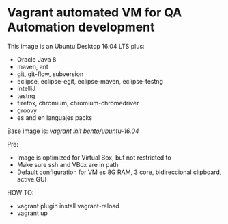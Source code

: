 # Vagrant automated VM for QA Automation development

This image is an Ubuntu Desktop 16.04 LTS plus:
  -  Oracle Java 8
  -  maven,  ant  
  -  git, git-flow, subversion 
  -  eclipse, eclipse-egit, eclipse-maven, eclipse-testng
  -  IntelliJ
  -  testng 
  -  firefox, chromium, chromium-chromedriver
  -  groovy
  -  es and en languajes packs

Base image is: 
  *vagrant init bento/ubuntu-16.04*

Pre:
  -  Image is optimized for Virtual Box, but not restricted to
  -  Make sure ssh and VBox are in path
  -  Default configuration for VM es 8G RAM, 3 core, bidireccional clipboard, active GUI

HOW TO:
  -  vagrant plugin install vagrant-reload
  -  vagrant up
